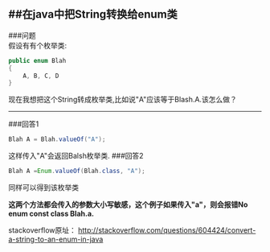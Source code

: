 ##在java中把String转换给enum类  
-------------------------------------

###问题  
假设有有个枚举类:
```java
public enum Blah 
{
    A, B, C, D
}
```
现在我想把这个String转成枚举类,比如说"A"应该等于Blash.A.该怎么做？

------
###回答1
```java
Blah A = Blah.valueOf("A");
```
这样传入"A"会返回Balsh枚举类.
###回答2
```java
Blah A =Enum.valueOf(Blah.class, "A");
```
同样可以得到该枚举类

**这两个方法都会传入的参数大小写敏感，这个例子如果传入"a"，则会报错No enum const class Blah.a.**

stackoverflow原址： http://stackoverflow.com/questions/604424/convert-a-string-to-an-enum-in-java


